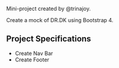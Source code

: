 Mini-project created by @trinajoy.

Create a mock of DR.DK using Bootstrap 4.

## Project Specifications

- Create Nav Bar
- Create Footer
